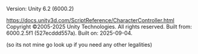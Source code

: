 Version: Unity 6.2 (6000.2)

https://docs.unity3d.com/ScriptReference/CharacterController.html
Copyright ©2005-2025 Unity Technologies. All rights reserved. Built from: 6000.2.5f1 (527ecddd557a). Built on: 2025-09-04.

(so its not mine go look up if you need any other legalities)
